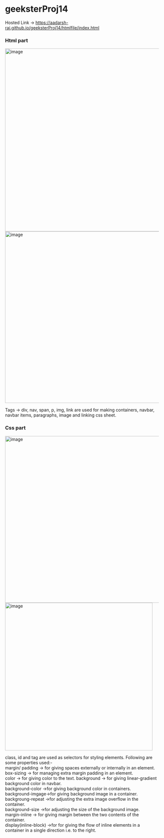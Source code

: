 # geeksterProj14

Hosted Link -> https://aadarsh-raj.github.io/geeksterProj14/htmlfile/index.html

### Html part

<img width="598" alt="image" src="https://github.com/Aadarsh-Raj/geeksterProj14/assets/74525154/e9704cb8-f268-440f-90ae-a679122253e0">
<br>
<img width="561" alt="image" src="https://github.com/Aadarsh-Raj/geeksterProj14/assets/74525154/e320f2c2-fc31-480e-890f-7c5590529230">
<br>

Tags -> 
div, nav, span, p, img, link are used for making containers, navbar, navbar items, paragraphs, image and linking css sheet. <br>
### Css part

<img width="545" alt="image" src="https://github.com/Aadarsh-Raj/geeksterProj14/assets/74525154/7219ce5c-673e-4cb6-9674-b67733472743">
<br>


<img width="483" alt="image" src="https://github.com/Aadarsh-Raj/geeksterProj14/assets/74525154/3cc13bef-b86a-4250-9501-86ba35f10973">
<br>

class, id and tag are used as selectors for styling elements. Following are some properties used:-<br>
margin/ padding -> for giving spaces externally or internally in an element. <br>
box-sizing -> for managing extra margin padding in an element. <br>
color -> for giving color to the text.
background -> for giving linear-gradient background color in navbar. <br>
background-color ->for giving background color in containers. <br>
background-imgage->for giving background image in a container. <br>
backgroung-repeat ->for adjusting the extra image overflow in the  container. <br>
background-size ->for adjusting the size of the background image. <br>
margin-inline -> for giving margin between the two contents of the container. <br>
display(inline-block) ->for for giving the flow of inline elements in a container in a single direction i.e. to the right.
